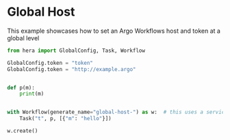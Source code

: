 # Global Host

This example showcases how to set an Argo Workflows host and token at a global level

```python
from hera import GlobalConfig, Task, Workflow

GlobalConfig.token = "token"
GlobalConfig.token = "http://example.argo"


def p(m):
    print(m)


with Workflow(generate_name="global-host-") as w:  # this uses a service with the global token and host
    Task("t", p, [{"m": "hello"}])

w.create()
```
